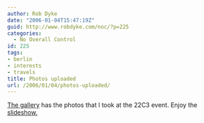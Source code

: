 ```yaml
---
author: Rob Dyke
date: "2006-01-04T15:47:19Z"
guid: http://www.robdyke.com/noc/?p=225
categories:
  - No Overall Control
id: 225
tags:
- berlin
- interests
- travels
title: Photos uploaded
url: /2006/01/04/photos-uploaded/
---
```

[The gallery](http://www.robdyke.com/gallery2/main.php?g2_view=core.ShowItem&#38;g2_navId=x84f9118c) has the photos that I took at the 22C3 event. Enjoy the [slideshow.](http://www.robdyke.com/gallery2/main.php?g2_view=slideshow.Slideshow&#38;g2_itemId=10)